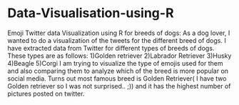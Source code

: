 # Data-Visualisation-using-R
Emoji Twitter data Visualization using R for breeds of dogs: 
As a dog lover, I wanted to do a visualization of the tweets for the different breed of dogs. I have extracted data from Twitter for different types of breeds of dogs. These types are as follows:
1)Golden retriever 2)Labrador Retriever 3)Husky 4)Beagle 5)Corgi
I am trying to visualize the type of emojis used for them and also comparing them to analyze which of the breed is more popular on social media. Turns out most famous breed is Golden Retriever( I have two Golden retriever so I was not surprised.. ;)) and it has the highest number of pictures posted on twitter. 
